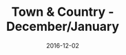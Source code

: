 ---
title: Town & Country - December/January
date: 2016-12-02
summary_markdown: |
  The December Town & Country issue with the stunning Nicole Kidman on the cover. Assael South Sea Cultured Baroque Pearl Necklace featured, 47 Pearls, Opera Length, 14.6 to 20.7mm. ​​
featured_image: 2016-12-02.jpg
---